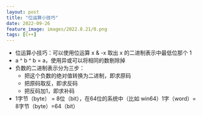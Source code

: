 ```yaml
---
layout: post
title: "位运算小技巧"
date: 2022-09-26
feature_image: images/2022.8.21/0.png 
tags: [C++]
---
```


<!--more-->

- 位运算小技巧：可以使用位运算 x & -x 取出 x 的二进制表示中最低位那个 1
- a ^ b ^ b = a，使用异或可以将相同的数剔除掉
- 负数的二进制表示分为三步：
  - 把这个负数的绝对值转换为二进制，即求原码
  - 把原码取反，即求反码
  - 把反码加1，即求补码
- 1字节（byte） = 8位（bit），在64位的系统中（比如 win64）1字（word）= 8字节（byte）=64（bit）
